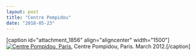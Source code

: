 ```yaml
---
layout: post
title: "Centre Pompidou"
date: "2018-05-23"
---
```


\[caption id="attachment\_1856" align="aligncenter" width="1500"\][![Centre Pompidou, Paris.](images/DSC03504-Edit-2.jpg)](https://kenbooth.net/1855-2/dsc03504-edit-2/) Centre Pompidou, Paris. March 2012.\[/caption\]
